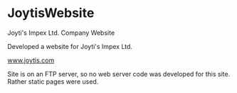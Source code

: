 JoytisWebsite
=============

Joyti's Impex Ltd. Company Website

Developed a website for Joyti's Impex Ltd.

www.joytis.com

Site is on an FTP server, so no web server code was developed for this site. Rather static pages were used.
